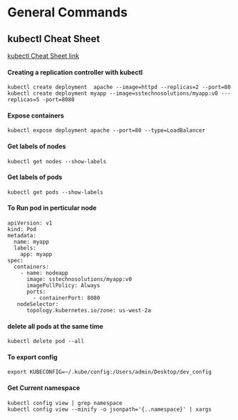 # General Commands

## kubectl Cheat Sheet

[kubectl Cheat Sheet link](https://kubernetes.io/docs/reference/kubectl/cheatsheet/)



#### Creating a replication controller with kubectl
`kubectl create deployment  apache --image=httpd --replicas=2 --port=80`
`kubectl create deployment myapp --image=sstechnosolutions/myapp:v0 ---replicas=5 -port=8080`

#### Expose containers
`kubectl expose deployment apache --port=80 --type=LoadBalancer`


#### Get labels of nodes
`kubectl get nodes --show-labels`



#### Get labels of pods
`kubectl get pods --show-labels`

#### To Run pod in perticular node

```
apiVersion: v1
kind: Pod
metadata:
  name: myapp
  labels:
    app: myapp
spec:
  containers:
    - name: nodeapp
      image: sstechnosolutions/myapp:v0
      imagePullPolicy: Always
      ports:
        - containerPort: 8080
   nodeSelector:
      topology.kubernetes.io/zone: us-west-2a

```


#### delete all pods at the same time

`kubectl delete pod --all`

#### To export config
`export KUBECONFIG=~/.kube/config:/Users/admin/Desktop/dev_config`


#### Get Current namespace

```
kubectl config view | grep namespace
kubectl config view --minify -o jsonpath='{..namespace}' | xargs
```
